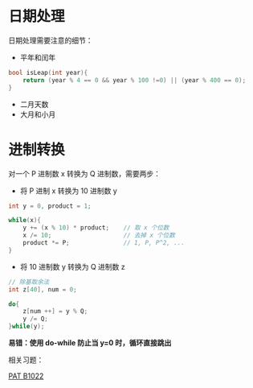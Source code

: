 # 日期处理

日期处理需要注意的细节：

* 平年和闰年

```cpp
bool isLeap(int year){
    return (year % 4 == 0 && year % 100 !=0) || (year % 400 == 0);
}
```

* 二月天数
* 大月和小月

# 进制转换

对一个 P 进制数 x 转换为 Q 进制数，需要两步：

* 将 P 进制 x 转换为 10 进制数 y

```cpp
int y = 0, product = 1;

while(x){
    y += (x % 10) * product;    // 取 x 个位数
    x /= 10;                    // 去掉 x 个位数
    product *= P;               // 1, P, P^2, ...
}
```

* 将 10 进制数 y 转换为 Q 进制数 z

```cpp
// 除基取余法
int z[40], num = 0;

do{
    z[num ++] = y % Q;
    y /= Q;
}while(y);                 
```

**易错：使用 do-while 防止当 y=0 时，循环直接跳出**

相关习题：

[PAT B1022](https://github.com/Lsyhprum/PAT/tree/master/B1022)